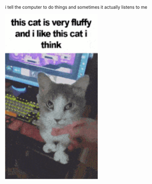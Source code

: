 i tell the computer to do things and sometimes it actually listens to me
<!--START_SECTION:update_image-->
<img src=https://raw.githubusercontent.com/sneakykestrel/sneakykestrel/main/.github/images/fluffy.gif height="" width="300" align=left alt=kitty />
<!--END_SECTION:update_image-->

